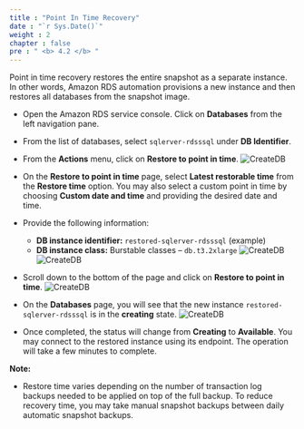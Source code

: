 ```yaml
---
title : "Point In Time Recovery"
date : "`r Sys.Date()`"
weight : 2
chapter : false
pre : " <b> 4.2 </b> "
---
```


Point in time recovery restores the entire snapshot as a separate instance. In other words, Amazon RDS automation provisions a new instance and then restores all databases from the snapshot image.

- Open the Amazon RDS service console. Click on **Databases** from the left navigation pane.
- From the list of databases, select `sqlerver-rdsssql` under **DB Identifier**.
- From the **Actions** menu, click on **Restore to point in time**.
![CreateDB](/images/3-restore-to-pit.png)

- On the **Restore to point in time** page, select **Latest restorable time** from the **Restore time** option. You may also select a custom point in time by choosing **Custom date and time** and providing the desired date and time.
- Provide the following information:
  - **DB instance identifier:** `restored-sqlerver-rdsssql` (example)
  - **DB instance class:** Burstable classes – `db.t3.2xlarge`
![CreateDB](/images/3-restore-pit-screen.png)
![CreateDB](/images/3-restore-pit-screen2.png)


- Scroll down to the bottom of the page and click on **Restore to point in time**.
![CreateDB](/images/3-restore-pit-click.png)

- On the **Databases** page, you will see that the new instance `restored-sqlerver-rdsssql` is in the **creating** state.
![CreateDB](/images/3-restored-db-creating.png)

- Once completed, the status will change from **Creating** to **Available**. You may connect to the restored instance using its endpoint. The operation will take a few minutes to complete.



**Note:**
- Restore time varies depending on the number of transaction log backups needed to be applied on top of the full backup. To reduce recovery time, you may take manual snapshot backups between daily automatic snapshot backups.